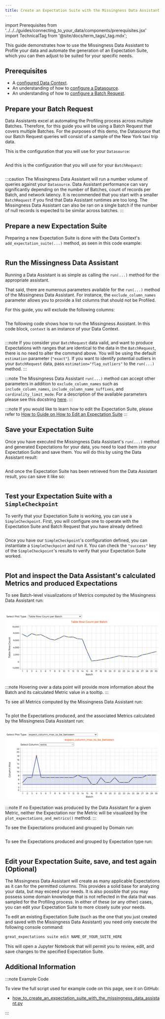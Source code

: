 ```yaml
---
title: Create an Expectation Suite with the Missingness Data Assistant
---
```


import Prerequisites from '../../../guides/connecting_to_your_data/components/prerequisites.jsx'
import TechnicalTag from '@site/docs/term_tags/_tag.mdx';

This guide demonstrates how to use the Missingness Data Assistant to Profile your data and automate the generation of an
Expectation Suite, which you can then adjust to be suited for your specific needs.

## Prerequisites

<Prerequisites>

- A [configured Data Context](/docs/guides/setup/configuring_data_contexts/instantiating_data_contexts/how_to_quickly_instantiate_a_data_context).
- An understanding of how to [configure a Datasource](../../connecting_to_your_data/connect_to_data_lp.md).
- An understanding of how to [configure a Batch Request](/docs/0.15.50/guides/connecting_to_your_data/how_to_get_one_or_more_batches_of_data_from_a_configured_datasource).

</Prerequisites>

## Prepare your Batch Request

Data Assistants excel at automating the Profiling process across multiple Batches. Therefore, for this guide you will
 be using a Batch Request that covers multiple Batches. For the purposes of this demo, the Datasource that our Batch
 Request queries will consist of a sample of the New York taxi trip data.

This is the configuration that you will use for your `Datasource`:
 
```python name="tests/integration/docusaurus/expectations/data_assistants/how_to_create_an_expectation_suite_with_the_missingness_data_assistant.py datasource_config"
```

And this is the configuration that you will use for your `BatchRequest`:

```python name="tests/integration/docusaurus/expectations/data_assistants/how_to_create_an_expectation_suite_with_the_missingness_data_assistant.py batch_request"
```

:::caution
The Missingness Data Assistant will run a number volume of queries against your `Datasource`. Data Assistant performance
  can vary significantly depending on the number of Batches, count of records per Batch, and network latency. It is
  recommended that you start with a smaller `BatchRequest` if you find that Data Assistant runtimes are too long. The Missingness Data Assistant can also be ran on a single batch if the number of null records is expected to be similar across batches.
:::

## Prepare a new Expectation Suite

Preparing a new Expectation Suite is done with the Data Context's `add_expectation_suite(...)` method, as seen in
this code example:

```python name="tests/integration/docusaurus/expectations/data_assistants/how_to_create_an_expectation_suite_with_the_missingness_data_assistant.py expectation_suite"
```

## Run the Missingness Data Assistant

Running a Data Assistant is as simple as calling the `run(...)` method for the appropriate assistant.

That said, there are numerous parameters available for the `run(...)` method of the Missingness Data Assistant. For
 instance, the `exclude_column_names` parameter allows you to provide a list columns that should not be Profiled.

For this guide, you will exclude the following columns:

```python name="tests/integration/docusaurus/expectations/data_assistants/how_to_create_an_expectation_suite_with_the_missingness_data_assistant.py exclude_column_names"
```

The following code shows how to run the Missingness Assistant. In this code block, `context` is an instance of your Data Context.
```python name="tests/integration/docusaurus/expectations/data_assistants/how_to_create_an_expectation_suite_with_the_missingness_data_assistant.py data_assistant_result"
```

:::note
If you consider your `BatchRequest` data valid, and want to produce Expectations with ranges that are identical to the
  data in the `BatchRequest`, there is no need to alter the command above. You will be using the default `estimation` parameter (`"exact"`).
  If you want to identify potential outliers in your `BatchRequest` data, pass `estimation="flag_outliers"` to the `run(...)` method.
:::

:::note
The Missingness Data Assistant `run(...)` method can accept other parameters in addition to `exclude_column_names` such
  as `include_column_names`, `include_column_name_suffixes`, and `cardinality_limit_mode`.
  For a description of the available parameters please see this docstring [here](https://github.com/great-expectations/great_expectations/blob/develop/great_expectations/rule_based_profiler/data_assistant/column_value_missing_data_assistant.py#L44).
:::

:::note
If you would like to learn how to edit the Expectation Suite, please refer to [How to Guide on How to Edit an Expectation Suite](../../expectations/how_to_edit_an_existing_expectationsuite.md)
:::

## Save your Expectation Suite

Once you have executed the Missingness Data Assistant's `run(...)` method and generated Expectations for your data, you
 need to load them into your Expectation Suite and save them. You will do this by using the Data Assistant result:

```python name="tests/integration/docusaurus/expectations/data_assistants/how_to_create_an_expectation_suite_with_the_missingness_data_assistant.py get_expectation_suite"
```

And once the Expectation Suite has been retrieved from the Data Assistant result, you can save it like so:

```python name="tests/integration/docusaurus/expectations/data_assistants/how_to_create_an_expectation_suite_with_the_missingness_data_assistant.py save_expectation_suite"
```

## Test your Expectation Suite with a `SimpleCheckpoint`

To verify that your Expectation Suite is working, you can use a `SimpleCheckpoint`. First, you will configure one to
 operate with the Expectation Suite and Batch Request that you have already defined:

```python name="tests/integration/docusaurus/expectations/data_assistants/how_to_create_an_expectation_suite_with_the_missingness_data_assistant.py checkpoint_config"
```

Once you have our `SimpleCheckpoint`'s configuration defined, you can instantiate a `SimpleCheckpoint` and run it. You
 can check the `"success"` key of the `SimpleCheckpoint`'s results to verify that your Expectation Suite worked.

```python name="tests/integration/docusaurus/expectations/data_assistants/how_to_create_an_expectation_suite_with_the_missingness_data_assistant.py checkpoint"
```

## Plot and inspect the Data Assistant's calculated Metrics and produced Expectations

To see Batch-level visualizations of Metrics computed by the Missingness Data Assistant run:

```python name="tests/integration/docusaurus/expectations/data_assistants/how_to_create_an_expectation_suite_with_the_missingness_data_assistant.py plot_metrics"
```

![Plot Metrics](../../../images/data_assistant_plot_metrics.png)

:::note
Hovering over a data point will provide more information about the Batch and its calculated Metric value in a tooltip.
:::

To see all Metrics computed by the Missingness Data Assistant run:

```python name="tests/integration/docusaurus/expectations/data_assistants/how_to_create_an_expectation_suite_with_the_missingness_data_assistant.py metrics_by_domain"
```

To plot the Expectations produced, and the associated Metrics calculated by the Missingness Data Assistant run:

```python name="tests/integration/docusaurus/expectations/data_assistants/how_to_create_an_expectation_suite_with_the_missingness_data_assistant.py plot_expectations_and_metrics"
```

![Plot Expectations and Metrics](../../../images/data_assistant_plot_expectations_and_metrics.png)

:::note
If no Expectation was produced by the Data Assistant for a given Metric, neither the Expectation nor the Metric will be visualized by the `plot_expectations_and_metrics()` method.
:::

To see the Expectations produced and grouped by Domain run:

```python name="tests/integration/docusaurus/expectations/data_assistants/how_to_create_an_expectation_suite_with_the_missingness_data_assistant.py show_expectations_by_domain_type"
```

To see the Expectations produced and grouped by Expectation type run:

```python name="tests/integration/docusaurus/expectations/data_assistants/how_to_create_an_expectation_suite_with_the_missingness_data_assistant.py show_expectations_by_expectation_type"
```

## Edit your Expectation Suite, save, and test again (Optional)

The Missingness Data Assistant will create as many applicable Expectations as it can for the permitted columns. This
 provides a solid base for analyzing your data, but may exceed your needs. It is also possible that you may possess
 some domain knowledge that is not reflected in the data that was sampled for the Profiling process. In either of these
 (or any other) cases, you can edit your Expectation Suite to more closely suite your needs.

To edit an existing Expectation Suite (such as the one that you just created and saved with the Missingness Data
 Assistant) you need only execute the following console command:

```markdown title="Terminal command"
great_expectations suite edit NAME_OF_YOUR_SUITE_HERE
```

This will open a Jupyter Notebook that will permit you to review, edit, and save changes to the specified Expectation
 Suite.

## Additional Information

:::note Example Code

To view the full script used for example code on this page, see it on GitHub:
- [how_to_create_an_expectation_suite_with_the_missingness_data_assistant.py](https://github.com/great-expectations/great_expectations/blob/develop/tests/integration/docusaurus/expectations/data_assistants/how_to_create_an_expectation_suite_with_the_missingness_data_assistant.py)

:::
